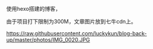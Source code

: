 
使用hexo搭建的博客，

由于项目打下限制为300M，文章图片放到七牛cdn上。

https://raw.githubusercontent.com/luckykun/blog-back-up/master/photos/IMG_0020.JPG
